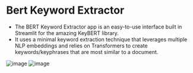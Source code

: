 # Bert Keyword Extractor

- The BERT Keyword Extractor app is an easy-to-use interface built in
   Streamlit for the amazing KeyBERT library.
 - It uses a minimal keyword extraction technique that leverages
   multiple NLP embeddings and relies on Transformers to create
   keywords/keyphrases that are most similar to a document.

![image](https://user-images.githubusercontent.com/64016811/211466178-3c25f7fd-145c-48c2-b012-1e035e72b59c.png)
![image](https://user-images.githubusercontent.com/64016811/211466267-5a1e2bb9-0210-4742-80f7-a0219f9f8607.png)

